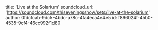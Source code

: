 title: 'Live at the Solarium'
soundcloud_url: 'https://soundcloud.com/thiseveningsshow/sets/live-at-the-solarium'
author: 0fdcfcab-9dc5-4bdc-a78c-4fa4eca4e4e5
id: f896024f-45b0-4535-9cf4-46cc992f1d80
